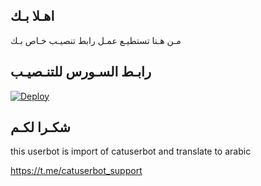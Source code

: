 ## اهـلا بـك
مـن هـنا تستطيـع عمـل رابط تنصيـب خـاص بـك

## رابـط السـورس للتنـصيـب

[![Deploy](https://www.herokucdn.com/deploy/button.svg)](https://heroku.com/deploy?template=https://github.com/Rrog1/jmthon)

## شكـرا لكـم 


this userbot is import of catuserbot and translate to arabic

https://t.me/catuserbot_support
